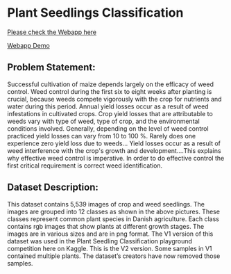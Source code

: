 # Plant Seedlings Classification


[Please check the Webapp here](https://gbiamgaurav-tmlc-plant-seed-classification-app-5zyze8.streamlit.app/)

[Webapp Demo](https://github.com/gbiamgaurav/tmlc-plant-seed_classification/assets/81230208/bef0bc68-6a8f-417f-a2f7-0c1db6c1bba2)


## Problem Statement: 

Successful cultivation of maize depends largely on the efficacy of weed control. Weed control during the first six to eight weeks after planting is crucial, because weeds compete vigorously with the crop for nutrients and water during this period. Annual yield losses occur as a result of weed infestations in cultivated crops. Crop yield losses that are attributable to weeds vary with type of weed, type of crop, and the environmental conditions involved. Generally, depending on the level of weed control practiced yield losses can vary from 10 to 100 %. Rarely does one experience zero yield loss due to weeds... Yield losses occur as a result of weed interference with the crop's growth and development....This explains why effective weed control is imperative. In order to do effective control the first critical requirement is correct weed identification.


## Dataset Description: 

This dataset contains 5,539 images of crop and weed seedlings. The images are grouped into 12 classes as shown in the above pictures. These classes represent common plant species in Danish agriculture. Each class contains rgb images that show plants at different growth stages. The images are in various sizes and are in png format.
The V1 version of this dataset was used in the Plant Seedling Classification playground competition here on Kaggle. This is the V2 version. Some samples in V1 contained multiple plants. The dataset’s creators have now removed those samples.

